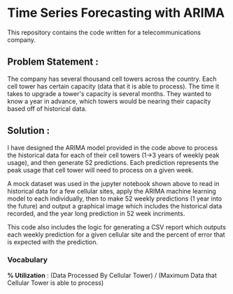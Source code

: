 # Time Series Forecasting with ARIMA
This repository contains the code written for a telecommunications company.

## Problem Statement : 
The company has several thousand cell towers across the country. Each cell tower has certain capacity (data that it is able to process). The time it takes to upgrade a tower's capacity is several months. They wanted to know a year in advance, which towers would be nearing their capacity based off of historical data.

## Solution :
I have designed the ARIMA model provided in the code above to process the historical data for each of their cell towers (1->3 years of weekly peak usage), and then generate 52 predictions. Each prediction represents the peak usage that cell tower will need to process on a given week. 

A mock dataset was used in the jupyter notebook shown above to read in historical data for a few cellular sites, apply the ARIMA machine learning model to each individually, then to make 52 weekly predictions (1 year into the future) and output a graphical image which includes the historical data recorded, and the year long prediction in 52 week incriments.

This code also includes the logic for generating a CSV report which outputs each weekly prediction for a given cellular site and the percent of error that is expected with the prediction. 

### Vocabulary
**% Utilization** : (Data Processed By Cellular Tower) / (Maximum Data that Cellular Tower is able to process)
